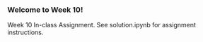 ### Welcome to Week 10!  
Week 10 In-class Assignment. See solution.ipynb for assignment instructions.
